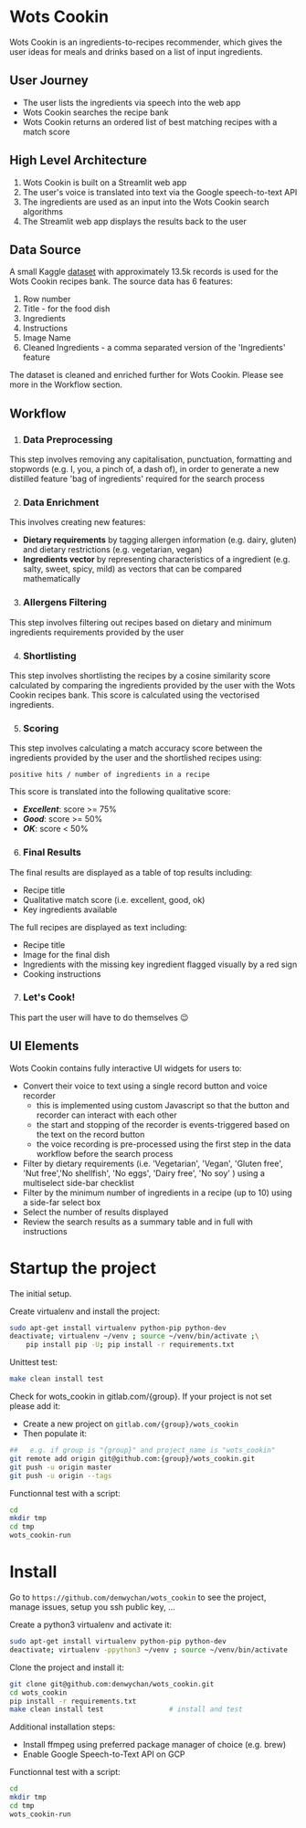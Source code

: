 # Wots Cookin

Wots Cookin is an ingredients-to-recipes recommender, which gives the user ideas for meals and drinks based on a list of input ingredients.

## User Journey

- The user lists the ingredients via speech into the web app
- Wots Cookin searches the recipe bank
- Wots Cookin returns an ordered list of best matching recipes with a match score

## High Level Architecture

1. Wots Cookin is built on a Streamlit web app
2. The user's voice is translated into text via the Google speech-to-text API
3. The ingredients are used as an input into the Wots Cookin search algorithms
4. The Streamlit web app displays the results back to the user

## Data Source
A small Kaggle [dataset](https://www.kaggle.com/datasets/pes12017000148/food-ingredients-and-recipe-dataset-with-images) with approximately 13.5k records is used for the Wots Cookin recipes bank. The source data has 6 features:

1. Row number
2. Title - for the food dish
3. Ingredients
4. Instructions
5. Image Name
6. Cleaned Ingredients - a comma separated version of the 'Ingredients' feature

The dataset is cleaned and enriched further for Wots Cookin. Please see more in the Workflow section.

## Workflow

1. ### Data Preprocessing

This step involves removing any capitalisation, punctuation, formatting and stopwords (e.g. I, you, a pinch of, a dash of), in order to generate a new distilled feature 'bag of ingredients' required for the search process

2. ### Data Enrichment

This involves creating new features:

- **Dietary requirements** by tagging allergen information (e.g. dairy, gluten) and dietary restrictions (e.g. vegetarian, vegan)
- **Ingredients vector** by representing characteristics of a ingredient (e.g. salty, sweet, spicy, mild) as vectors that can be compared mathematically

3. ### Allergens Filtering

This step involves filtering out recipes based on dietary and minimum ingredients requirements provided by the user

4. ### Shortlisting

This step involves shortlisting the recipes by a cosine similarity score calculated by comparing the ingredients provided by the user with the Wots Cookin recipes bank. This score is calculated using the vectorised ingredients.

5. ### Scoring

This step involves calculating a match accuracy score between the ingredients provided by the user and the shortlished recipes using:

    positive hits / number of ingredients in a recipe

This score is translated into the following qualitative score:

- ***Excellent***: score >= 75%
- ***Good***: score >= 50%
- ***OK***: score < 50%

6. ### Final Results

The final results are displayed as a table of top results including:

- Recipe title
- Qualitative match score (i.e. excellent, good, ok)
- Key ingredients available

The full recipes are displayed as text including:

- Recipe title
- Image for the final dish
- Ingredients with the missing key ingredient flagged visually by a red sign
- Cooking instructions

7. ### Let's Cook!

This part the user will have to do themselves 😉

## UI Elements

Wots Cookin contains fully interactive UI widgets for users to:

- Convert their voice to text using a single record button and voice recorder
    - this is implemented using custom Javascript so that the button and recorder can interact with each other
    - the start and stopping of the recorder is events-triggered based on the text on the record button
    - the voice recording is pre-processed using the first step in the data workflow before the search process
- Filter by dietary requirements (i.e. 'Vegetarian', 'Vegan', 'Gluten free', 'Nut free','No shellfish', 'No eggs', 'Dairy free', 'No soy' ) using a multiselect side-bar checklist
- Filter by the minimum number of ingredients in a recipe (up to 10) using a  side-far select box
- Select the number of results displayed
- Review the search results as a summary table and in full with instructions

# Startup the project

The initial setup.

Create virtualenv and install the project:
```bash
sudo apt-get install virtualenv python-pip python-dev
deactivate; virtualenv ~/venv ; source ~/venv/bin/activate ;\
    pip install pip -U; pip install -r requirements.txt
```

Unittest test:
```bash
make clean install test
```

Check for wots_cookin in gitlab.com/{group}.
If your project is not set please add it:

- Create a new project on `gitlab.com/{group}/wots_cookin`
- Then populate it:

```bash
##   e.g. if group is "{group}" and project_name is "wots_cookin"
git remote add origin git@github.com:{group}/wots_cookin.git
git push -u origin master
git push -u origin --tags
```

Functionnal test with a script:

```bash
cd
mkdir tmp
cd tmp
wots_cookin-run
```

# Install

Go to `https://github.com/denwychan/wots_cookin` to see the project, manage issues,
setup you ssh public key, ...

Create a python3 virtualenv and activate it:

```bash
sudo apt-get install virtualenv python-pip python-dev
deactivate; virtualenv -ppython3 ~/venv ; source ~/venv/bin/activate
```

Clone the project and install it:

```bash
git clone git@github.com:denwychan/wots_cookin.git
cd wots_cookin
pip install -r requirements.txt
make clean install test                # install and test
```
Additional installation steps:
- Install ffmpeg using preferred package manager of choice (e.g. brew)
- Enable Google Speech-to-Text API on GCP

Functionnal test with a script:

```bash
cd
mkdir tmp
cd tmp
wots_cookin-run
```
